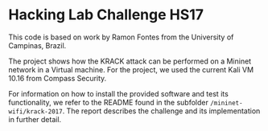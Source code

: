 # Hacking Lab Challenge HS17

This code is based on work by Ramon Fontes from the University of Campinas, Brazil.

The project shows how the KRACK attack can be performed on a Mininet network in a Virtual machine. For the project, we used the current Kali VM 10.16 from Compass Security.

For information on how to install the provided software and test its functionality, we refer to the README found in the subfolder `/mininet-wifi/krack-2017`. The report describes the challenge and its implementation in further detail.

